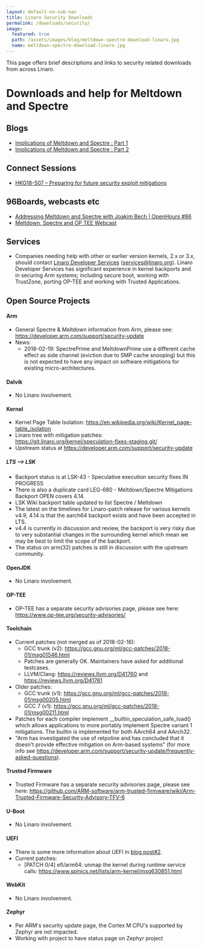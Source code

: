 ```yaml
---
layout: default-no-sub-nav
title: Linaro Security Downloads
permalink: /downloads/security/
image:
  featured: true
  path: /assets/images/blog/meltdown-spectre-download-linaro.jpg
  name: meltdown-spectre-download-linaro.jpg  
---
```


This page offers brief descriptions and links to security related downloads from across Linaro.

# Downloads and help for Meltdown and Spectre
## Blogs
* [Implications of Meltdown and Spectre : Part 1](https://www.linaro.org/blog/meltdown-spectre/)
* [Implications of Meltdown and Spectre : Part 2](https://www.linaro.org/blog/meltdown-spectre-2/)

## Connect Sessions
* [HKG18-507 – Preparing for future security exploit mitigations](http://connect.linaro.org/resource/hkg18/hkg18-507/)

## 96Boards, webcasts etc
* [Addressing Meltdown and Spectre with Joakim Bech | OpenHours #86](https://youtu.be/FiINvzyO5R8)
* [Meltdown, Spectre and OP TEE Webcast](https://youtu.be/rGwgOOSwXBY)


## Services
* Companies needing help with other or earlier version kernels, 2.x or 3.x, should contact [Linaro Developer Services](https://www.linaro.org/services/#developer-services-contact-us) (services@linaro.org). Linaro Developer Services has significant experience in kernel backports and in securing Arm systems; including secure boot, working with TrustZone, porting OP-TEE and working with Trusted Applications.

## Open Source Projects
#### Arm
* General Spectre & Meltdown information from Arm, please see: https://developer.arm.com/support/security-update
* News:
  * 2018-02-19: SpectrePrime and MeltdownPrime use a different cache effect as side channel (eviction due to SMP cache snooping) but this is not expected to have any impact on software mitigations for existing micro-architectures. 

#### Dalvik
* No Linaro involvement.

#### Kernel
* Kernel Page Table Isolation: https://en.wikipedia.org/wiki/Kernel_page-table_isolation
* Linaro tree with mitigation patches: https://git.linaro.org/kernel/speculation-fixes-staging.git/
* Upstream status at https://developer.arm.com/support/security-update

##### LTS --> LSK
* Backport status is at LSK-43 - Speculative execution security fixes IN PROGRESS
* There is also a duplicate card LEG-680 - Meltdown/Spectre Mitigations Backport OPEN covers 4.14.
* LSK Wiki backport table updated to list Spectre / Meltdown
* The latest on the timelines for Linaro-patch release for various kernels v4.9, 4.14 is that the aarch64 backport exists and have been accepted in LTS.
* v4.4 is currently in discussion and review, the backport is very risky due to very substantial changes in the surrounding kernel which mean we may be best to limit the scope of the backport.
* The status on arm(32) patches is still in discussion with the upstream community.

#### OpenJDK
* No Linaro involvement.

#### OP-TEE
* OP-TEE has a separate security advisories page, please see here: https://www.op-tee.org/security-advisories/

#### Toolchain
* Current patches (not merged as of 2018-02-16):
  * GCC trunk (v2): https://gcc.gnu.org/ml/gcc-patches/2018-01/msg01546.html
  * Patches are generally OK.  Maintainers have asked for additional testcases.
  * LLVM/Clang: https://reviews.llvm.org/D41760 and https://reviews.llvm.org/D41761
* Older patches:
  * GCC trunk (v1): https://gcc.gnu.org/ml/gcc-patches/2018-01/msg00205.html
  * GCC 7 (v1): https://gcc.gnu.org/ml/gcc-patches/2018-01/msg00211.html
* Patches for each compiler implement \__builtin_speculation_safe_load() which allows applications to more portably implement Spectre variant 1 mitigations. The builtin is implemented for both AArch64 and AArch32.
* "Arm has investigated the use of retpoline and has concluded that it doesn't provide effective mitigation on Arm-based systems" (for more info see  https://developer.arm.com/support/security-update/frequently-asked-questions).

#### Trusted Firmware
* Trusted Firmware has a separate security advisories page, please see here: https://github.com/ARM-software/arm-trusted-firmware/wiki/Arm-Trusted-Firmware-Security-Advisory-TFV-6

#### U-Boot
* No Linaro involvement.

#### UEFI
* There is some more information about UEFI in [blog post#2](https://www.linaro.org/blog/meltdown-spectre-2/).
* Current patches:
  * [PATCH 0/4] efi/arm64: unmap the kernel during runtime service calls: https://www.spinics.net/lists/arm-kernel/msg630851.html


#### WebKit
* No Linaro involvement.

#### Zephyr
* Per ARM's security update page, the Cortex M CPU's supported by Zephyr are not impacted.
* Working with project to have status page on Zephyr project